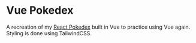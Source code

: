 # Vue Pokedex

A recreation of my [React Pokedex]("https://github.com/chrisstanarsenault/projectAWeek-Pokedex") built in Vue to practice using Vue again. Styling is done using TailwindCSS.
